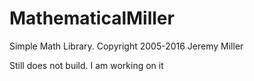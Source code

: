 # MathematicalMiller
Simple Math Library.
Copyright 2005-2016 Jeremy Miller

Still does not build. I am working on it
